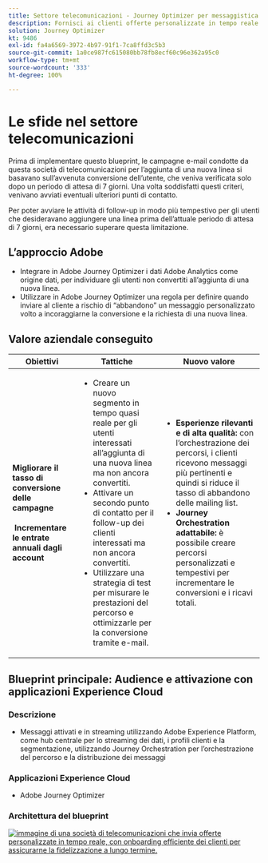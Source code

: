 ```yaml
---
title: Settore telecomunicazioni - Journey Optimizer per messaggistica basata su trigger
description: Fornisci ai clienti offerte personalizzate in tempo reale e con onboarding efficiente dei clienti per assicurarne la fidelizzazione a lungo termine.
solution: Journey Optimizer
kt: 9486
exl-id: fa4a6569-3972-4b97-91f1-7ca8ffd3c5b3
source-git-commit: 1a0ce987fc615080bb78fb8ecf60c96e362a95c0
workflow-type: tm+mt
source-wordcount: '333'
ht-degree: 100%

---
```


# Le sfide nel settore telecomunicazioni

Prima di implementare questo blueprint, le campagne e-mail condotte da questa società di telecomunicazioni per l’aggiunta di una nuova linea si basavano sull’avvenuta conversione dell’utente, che veniva verificata solo dopo un periodo di attesa di 7 giorni. Una volta soddisfatti questi criteri, venivano avviati eventuali ulteriori punti di contatto.

Per poter avviare le attività di follow-up in modo più tempestivo per gli utenti che desideravano aggiungere una linea prima dell’attuale periodo di attesa di 7 giorni, era necessario superare questa limitazione.

## L’approccio Adobe

* Integrare in Adobe Journey Optimizer i dati Adobe Analytics come origine dati, per individuare gli utenti non convertiti all’aggiunta di una nuova linea.
* Utilizzare in Adobe Journey Optimizer una regola per definire quando inviare al cliente a rischio di “abbandono” un messaggio personalizzato volto a incoraggiarne la conversione e la richiesta di una nuova linea.


## Valore aziendale conseguito

| Obiettivi | Tattiche | Nuovo valore |
|---|---|---|
| **Migliorare il tasso di conversione delle campagne **<br></br>** Incrementare le entrate annuali dagli account**</ul> | <ul><li>Creare un nuovo segmento in tempo quasi reale per gli utenti interessati all’aggiunta di una nuova linea ma non ancora convertiti.</li><li>Attivare un secondo punto di contatto per il follow-up dei clienti interessati ma non ancora convertiti. </li><li>Utilizzare una strategia di test per misurare le prestazioni del percorso e ottimizzarle per la conversione tramite e-mail.</li></ul> | <ul><li><strong>Esperienze rilevanti e di alta qualità:</strong> con l’orchestrazione dei percorsi, i clienti ricevono messaggi più pertinenti e quindi si riduce il tasso di abbandono delle mailing list.</li><li><strong>Journey Orchestration adattabile:</strong> è possibile creare percorsi personalizzati e tempestivi per incrementare le conversioni e i ricavi totali.</li></ul> |

## Blueprint principale: Audience e attivazione con applicazioni Experience Cloud

### Descrizione

<ul><li>Messaggi attivati e in streaming utilizzando Adobe Experience Platform, come hub centrale per lo streaming dei dati, i profili clienti e la segmentazione, utilizzando Journey Orchestration per l’orchestrazione del percorso e la distribuzione dei messaggi</li></ul>

### Applicazioni Experience Cloud

<ul><li>Adobe Journey Optimizer</li></ul>

### Architettura del blueprint

<a href="https://experienceleague.adobe.com/docs/blueprints-learn/architecture/customer-journeys/journey-optimizer.html?lang=it"><img alt="immagine di una società di telecomunicazioni che invia offerte personalizzate in tempo reale, con onboarding efficiente dei clienti per assicurarne la fidelizzazione a lungo termine." src="https://experienceleague.adobe.com/docs/blueprints-learn/assets/ajo-architecture.svg"/></a>
